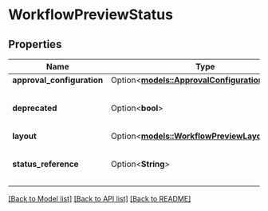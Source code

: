 # WorkflowPreviewStatus

## Properties

Name | Type | Description | Notes
------------ | ------------- | ------------- | -------------
**approval_configuration** | Option<[**models::ApprovalConfigurationPreview**](ApprovalConfigurationPreview.md)> |  | [optional]
**deprecated** | Option<**bool**> | Whether the status is deprecated. | [optional]
**layout** | Option<[**models::WorkflowPreviewLayout**](WorkflowPreviewLayout.md)> |  | [optional]
**status_reference** | Option<**String**> | The reference of the status. | [optional]

[[Back to Model list]](../README.md#documentation-for-models) [[Back to API list]](../README.md#documentation-for-api-endpoints) [[Back to README]](../README.md)


